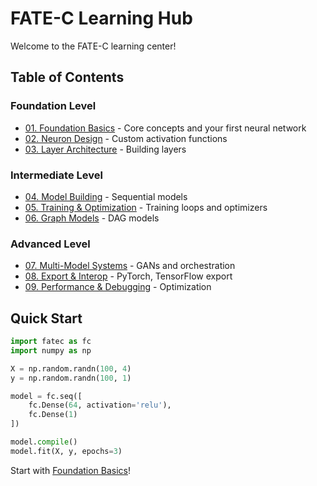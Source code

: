# FATE-C Learning Hub

Welcome to the FATE-C learning center!

## Table of Contents

### Foundation Level
- [01. Foundation Basics](01_foundation.md) - Core concepts and your first neural network
- [02. Neuron Design](02_neurons.md) - Custom activation functions
- [03. Layer Architecture](03_layers.md) - Building layers

### Intermediate Level  
- [04. Model Building](04_models.md) - Sequential models
- [05. Training & Optimization](05_training.md) - Training loops and optimizers
- [06. Graph Models](06_graphs.md) - DAG models

### Advanced Level
- [07. Multi-Model Systems](07_multi_models.md) - GANs and orchestration
- [08. Export & Interop](08_export.md) - PyTorch, TensorFlow export
- [09. Performance & Debugging](09_performance.md) - Optimization

## Quick Start

```python
import fatec as fc
import numpy as np

X = np.random.randn(100, 4)
y = np.random.randn(100, 1)

model = fc.seq([
    fc.Dense(64, activation='relu'),
    fc.Dense(1)
])

model.compile()
model.fit(X, y, epochs=3)
```

Start with [Foundation Basics](01_foundation.md)!
